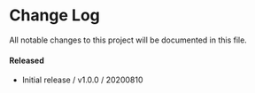 # Change Log

All notable changes to this project will be documented in this file.

#### Released

* Initial release / v1.0.0 / 20200810
